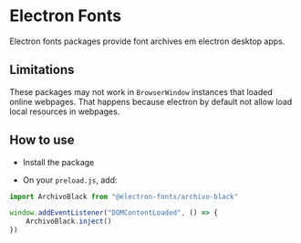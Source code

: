 # Electron Fonts

Electron fonts packages provide font archives em electron desktop apps.

## Limitations

These packages may not work in `BrowserWindow` instances that loaded online webpages. That happens because electron by default not allow load local resources in webpages.

## How to use

* Install the package

* On your `preload.js`, add:

```ts
import ArchivoBlack from "@electron-fonts/archivo-black"

window.addEventListener("DOMContentLoaded", () => {
    ArchivoBlack.inject()
})
```